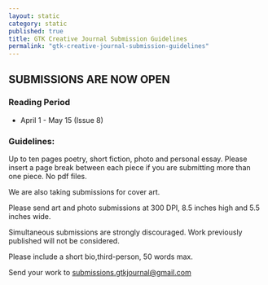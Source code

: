 ```yaml
---
layout: static
category: static
published: true
title: GTK Creative Journal Submission Guidelines
permalink: "gtk-creative-journal-submission-guidelines"
---
```





## SUBMISSIONS ARE NOW OPEN

### Reading Period

* April 1 - May 15 (Issue 8)

### Guidelines:

Up to ten pages poetry, short fiction, photo and personal essay. Please insert a page break between each piece if you are submitting more than one piece. No pdf files.

We are also taking submissions for cover art.

Please send art and photo submissions at 300 DPI, 8.5 inches high and 5.5 inches wide.

Simultaneous submissions are strongly discouraged. Work previously published will not be considered.

Please include a short bio,third-person, 50 words max.

Send your work to submissions.gtkjournal@gmail.com
